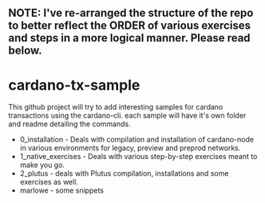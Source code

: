 ## NOTE: I've re-arranged the structure of the repo to better reflect the ORDER of various exercises and steps in a more logical manner. Please read below.

# cardano-tx-sample
This github project will try to add interesting samples for cardano transactions using the cardano-cli.
each sample will have it's own folder and readme detailing the commands.


 - 0_installation - Deals with compilation and installation of cardano-node in various environments for legacy, preview and preprod networks. 
 - 1_native_exercises - Deals with various step-by-step exercises meant to make you go.
 - 2_plutus - deals with Plutus compilation, installations and some exercises as well.
 - marlowe - some snippets
